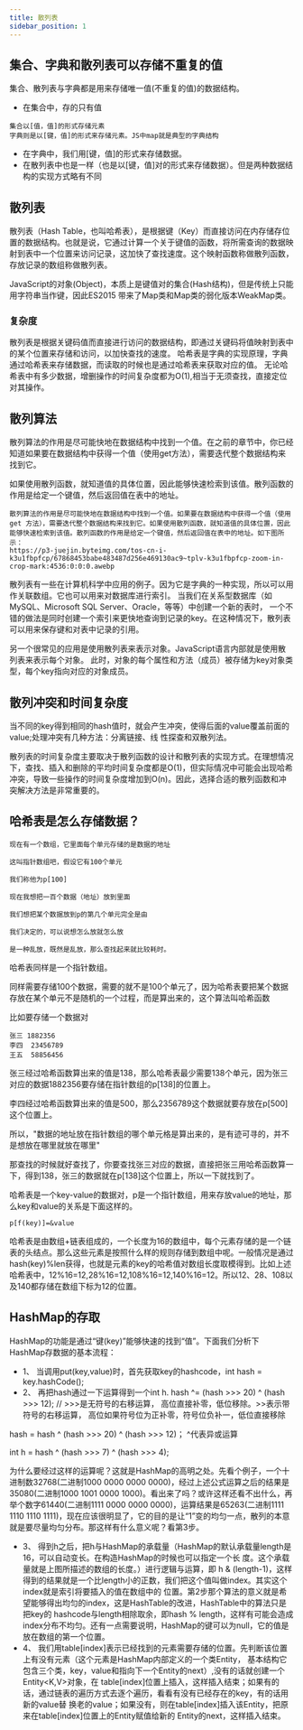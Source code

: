 ```yaml
---
title: 散列表
sidebar_position: 1
---
```



## 集合、字典和散列表可以存储不重复的值
集合、散列表与字典都是用来存储唯一值(不重复的值)的数据结构。
* 在集合中，存的只有值
```
集合以[值，值]的形式存储元素
字典则是以[键，值]的形式来存储元素。JS中map就是典型的字典结构
```
* 在字典中，我们用[键，值]的形式来存储数据。
* 在散列表中也是一样（也是以[键，值]对的形式来存储数据）。但是两种数据结构的实现方式略有不同

## 散列表
散列表（Hash Table，也叫哈希表），是根据键（Key）而直接访问在内存储存位置的数据结构。也就是说，它通过计算一个关于键值的函数，将所需查询的数据映射到表中一个位置来访问记录，这加快了查找速度。这个映射函数称做散列函数，存放记录的数组称做散列表。

JavaScript的对象(Object)，本质上是键值对的集合(Hash结构)，但是传统上只能用字符串当作键，因此ES2015 带来了Map类和Map类的弱化版本WeakMap类。

### 复杂度
散列表是根据关键码值而直接进行访问的数据结构，即通过关键码将值映射到表中的某个位置来存储和访问，以加快查找的速度。
哈希表是字典的实现原理，字典通过哈希表来存储数据，而读取的时候也是通过哈希表来获取对应的值。
无论哈希表中有多少数据，增删操作的时间复杂度都为O(1),相当于无须查找，直接定位对其操作。

## 散列算法
散列算法的作用是尽可能快地在数据结构中找到一个值。在之前的章节中，你已经知道如果要在数据结构中获得一个值（使用get方法），需要迭代整个数据结构来找到它。

如果使用散列函数，就知道值的具体位置，因此能够快速检索到该值。散列函数的作用是给定一个键值，然后返回值在表中的地址。
```
散列算法的作用是尽可能快地在数据结构中找到一个值。如果要在数据结构中获得一个值（使用get 方法），需要迭代整个数据结构来找到它。如果使用散列函数，就知道值的具体位置，因此能够快速检索到该值。散列函数的作用是给定一个键值，然后返回值在表中的地址。如下图所示：
https://p3-juejin.byteimg.com/tos-cn-i-k3u1fbpfcp/67868453babe483487d256e469130ac9~tplv-k3u1fbpfcp-zoom-in-crop-mark:4536:0:0:0.awebp
```

散列表有一些在计算机科学中应用的例子。因为它是字典的一种实现，所以可以用作关联数组。它也可以用来对数据库进行索引。
当我们在关系型数据库（如MySQL、Microsoft SQL Server、Oracle，等等）中创建一个新的表时，
一个不错的做法是同时创建一个索引来更快地查询到记录的key。在这种情况下，散列表可以用来保存键和对表中记录的引用。

另一个很常见的应用是使用散列表来表示对象。JavaScript语言内部就是使用散列表来表示每个对象。
此时，对象的每个属性和方法（成员）被存储为key对象类型，每个key指向对应的对象成员。

## 散列冲突和时间复杂度
当不同的key得到相同的hash值时，就会产生冲突，使得后面的value覆盖前面的value;处理冲突有几种方法：分离链接、线 性探查和双散列法。

散列表的时间复杂度主要取决于散列函数的设计和散列表的实现方式。在理想情况下，查找、插入和删除的平均时间复杂度都是O(1)，但实际情况中可能会出现哈希冲突，导致一些操作的时间复杂度增加到O(n)。因此，选择合适的散列函数和冲突解决方法是非常重要的。

## 哈希表是怎么存储数据？
```
现在有一个数组，它里面每个单元存储的是数据的地址

这叫指针数组吧，假设它有100个单元

我们称他为p[100]

现在我想把一百个数据（地址）放到里面

我们想把某个数据放到p的第几个单元完全是由

我们决定的，可以说想怎么放就怎么放

是一种乱放，既然是乱放，那么查找起来就比较耗时。
```

哈希表同样是一个指针数组。

同样需要存储100个数据，需要的就不是100个单元了，因为哈希表要把某个数据存放在某个单元不是随机的一个过程，而是算出来的，这个算法叫哈希函数

比如要存储一个数据对
```
张三 1882356
李四  23456789
王五  58856456
```
张三经过哈希函数算出来的值是138，那么哈希表最少需要138个单元，因为张三对应的数据1882356要存储在指针数组的p[138]的位置上。

李四经过哈希函数算出来的值是500，那么2356789这个数据就要存放在p[500]这个位置上。

所以，"数据的地址放在指针数组的哪个单元格是算出来的，是有迹可寻的，并不是想放在哪里就放在哪里"

那查找的时候就好查找了，你要查找张三对应的数据，直接把张三用哈希函数算一下，得到138，张三的数据就在p[138]这个位置上，所以一下就找到了。

哈希表是一个key-value的数据对，p是一个指针数组，用来存放value的地址，那么key和value的关系是下面这样的。
```
p[f(key)]=&value
```

哈希表是由数组+链表组成的，一个长度为16的数组中，每个元素存储的是一个链表的头结点。那么这些元素是按照什么样的规则存储到数组中呢。一般情况是通过hash(key)%len获得，也就是元素的key的哈希值对数组长度取模得到。比如上述哈希表中，12%16=12,28%16=12,108%16=12,140%16=12。所以12、28、108以及140都存储在数组下标为12的位置。

## HashMap的存取
HashMap的功能是通过“键(key)”能够快速的找到“值”。下面我们分析下HashMap存数据的基本流程：
* 1、 当调用put(key,value)时，首先获取key的hashcode，int hash = key.hashCode();
* 2、 再把hash通过一下运算得到一个int h.
hash ^= (hash >>> 20) ^ (hash >>> 12);  // >>>是无符号的右移运算， 高位直接补零，低位移除。>>表示带符号的右移运算， 高位如果符号位为正补零，符号位负补一，低位直接移除

hash = hash ^ (hash >>> 20) ^ (hash >>> 12)； ^代表异或运算

int h = hash ^ (hash >>> 7) ^ (hash >>> 4);

为什么要经过这样的运算呢？这就是HashMap的高明之处。先看个例子，一个十进制数32768(二进制1000 0000 0000 0000)，经过上述公式运算之后的结果是35080(二进制1000 1001 0000 1000)。看出来了吗？或许这样还看不出什么，再举个数字61440(二进制1111 0000 0000 0000)，运算结果是65263(二进制1111 1110 1110 1111)，现在应该很明显了，它的目的是让“1”变的均匀一点，散列的本意就是要尽量均匀分布。那这样有什么意义呢？看第3步。
* 3、 得到h之后，把h与HashMap的承载量（HashMap的默认承载量length是16，可以自动变长。在构造HashMap的时候也可以指定一个长 度。这个承载量就是上图所描述的数组的长度。）进行逻辑与运算，即 h & (length-1)，这样得到的结果就是一个比length小的正数，我们把这个值叫做index。其实这个index就是索引将要插入的值在数组中的 位置。第2步那个算法的意义就是希望能够得出均匀的index，这是HashTable的改进，HashTable中的算法只是把key的 hashcode与length相除取余，即hash % length，这样有可能会造成index分布不均匀。还有一点需要说明，HashMap的键可以为null，它的值是放在数组的第一个位置。
* 4、 我们用table[index]表示已经找到的元素需要存储的位置。先判断该位置上有没有元素（这个元素是HashMap内部定义的一个类Entity， 基本结构它包含三个类，key，value和指向下一个Entity的next）,没有的话就创建一个Entity<K,V>对象，在 table[index]位置上插入，这样插入结束；如果有的话，通过链表的遍历方式去逐个遍历，看看有没有已经存在的key，有的话用新的value替 换老的value；如果没有，则在table[index]插入该Entity，把原来在table[index]位置上的Entity赋值给新的 Entity的next，这样插入结束。